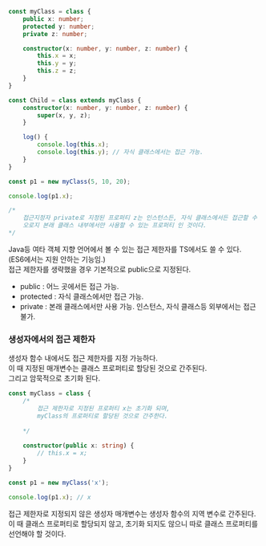 ```typescript
const myClass = class {
	public x: number;
	protected y: number;
	private z: number;

	constructor(x: number, y: number, z: number) {
		this.x = x;
		this.y = y;
		this.z = z;
	}
}

const Child = class extends myClass {
	constructor(x: number, y: number, z: number) {
		super(x, y, z);
	}

	log() {
		console.log(this.x);
		console.log(this.y); // 자식 클래스에서는 접근 가능.
	}
}

const p1 = new myClass(5, 10, 20);

console.log(p1.x);

/*
	접근지정자 private로 지정된 프로퍼티 z는 인스턴스든, 자식 클래스에서든 접근할 수 없다.
	오로지 본래 클래스 내부에서만 사용할 수 있는 프로퍼티 인 것이다.
*/
```
<p>
Java등 여타 객체 지향 언어에서 볼 수 있는 접근 제한자를 TS에서도 쓸 수 있다.<br />
(ES6에서는 지원 안하는 기능임.)<br />
접근 제한자를 생략했을 경우 기본적으로 public으로 지정된다.
</p>

* public : 어느 곳에서든 접근 가능.
* protected : 자식 클래스에서만 접근 가능.
* private : 본래 클래스에서만 사용 가능. 인스턴스, 자식 클래스등 외부에서는 접근 불가.

### 생성자에서의 접근 제한자

<p>
생성자 함수 내에서도 접근 제한자를 지정 가능하다.<br />
이 때 지정된 매개변수는 클래스 프로퍼티로 할당된 것으로 간주된다.<br />
그리고 암묵적으로 초기화 된다.
</p>

```typescript
const myClass = class {
    /*
        접근 제한자로 지정된 프로퍼티 x는 초기화 되며, 
        myClass의 프로퍼티로 할당된 것으로 간주한다.
        
    */
                       
	constructor(public x: string) { 
        // this.x = x;
    }
}

const p1 = new myClass('x');

console.log(p1.x); // x
```
<p>
접근 제한자로 지정되지 않은 생성자 매개변수는 생성자 함수의 지역 변수로 간주된다.<br />
이 때 클래스 프로퍼티로 할당되지 않고, 초기화 되지도 않으니 따로 클래스 프로퍼티를 <br />
선언해야 할 것이다.
</p>
